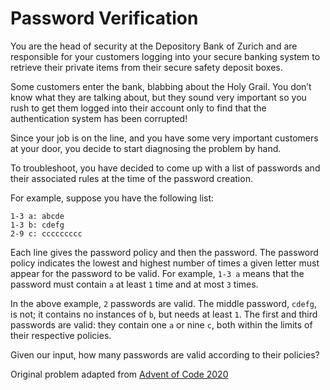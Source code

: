 # Password Verification

You are the head of security at the Depository Bank of Zurich and are responsible for your customers logging into your secure banking system to retrieve their private items from their secure safety deposit boxes. 

Some customers enter the bank, blabbing about the Holy Grail. You don’t know what they are talking about, but they sound very important so you rush to get them logged into their account only to find that the authentication system has been corrupted! 

Since your job is on the line, and you have some very important customers at your door, you decide to start diagnosing the problem by hand.

To troubleshoot, you have decided to come up with a list of passwords and their associated rules at the time of the password creation.

For example, suppose you have the following list:

```
1-3 a: abcde
1-3 b: cdefg
2-9 c: ccccccccc
```

Each line gives the password policy and then the password. The password policy indicates the lowest and highest number of times a given letter must appear for the password to be valid. For example, `1-3 a` means that the password must contain `a` at least `1` time and at most `3` times.

In the above example, `2` passwords are valid. The middle password, `cdefg`, is not; it contains no instances of `b`, but needs at least `1`. The first and third passwords are valid: they contain one `a` or nine `c`, both within the limits of their respective policies.

Given our input, how many passwords are valid according to their policies?

Original problem adapted from [Advent of Code 2020](https://adventofcode.com/2020/day/2) 
